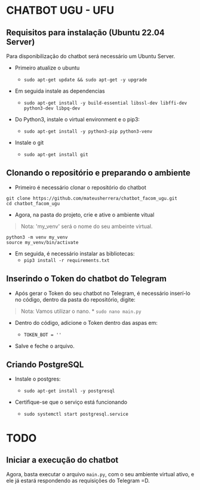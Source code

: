 # CHATBOT UGU - UFU

## Requisitos para instalação (Ubuntu 22.04 Server)
Para disponibilização do chatbot será necessário um Ubuntu Server.

* Primeiro atualize o ubuntu
    * `sudo apt-get update && sudo apt-get -y upgrade`

* Em seguida instale as dependencias
    * `sudo apt-get install -y build-essential libssl-dev libffi-dev python3-dev libpq-dev`

* Do Python3, instale o virtual environment e o pip3:
    * `sudo apt-get install -y python3-pip python3-venv`

* Instale o git
    * `sudo apt-get install git`

## Clonando o repositório e preparando o ambiente
* Primeiro é necessário clonar o repositório do chatbot 
```
git clone https://github.com/mateusherrera/chatbot_facom_ugu.git
cd chatbot_facom_ugu
```

* Agora, na pasta do projeto, crie e ative o ambiente vitual
> Nota: 'my_venv' será o nome do seu ambeinte virtual.
```
python3 -m venv my_venv
source my_venv/bin/activate
```

* Em seguida, é necessário instalar as bibliotecas:
    * `pip3 install -r requirements.txt`

## Inserindo o Token do chatbot do Telegram
* Após gerar o Token do seu chatbot no Telegram, é necessário inserí-lo no código, dentro da pasta do repositório, digite:
> Nota: Vamos utilizar o nano.
    * `sudo nano main.py`

* Dentro do código, adicione o Token dentro das aspas em:
    * `TOKEN_BOT = ''`

* Salve e feche o arquivo.

## Criando PostgreSQL
* Instale o postgres:
    * `sudo apt-get install -y postgresql`

* Certifique-se que o serviço está funcionando
    * `sudo systemctl start postgresql.service`

# TODO

## Iniciar a execução do chatbot
Agora, basta executar o arquivo `main.py`, com o seu ambiente virtual ativo, e ele já estará respondendo as requisições do Telegram =D.
